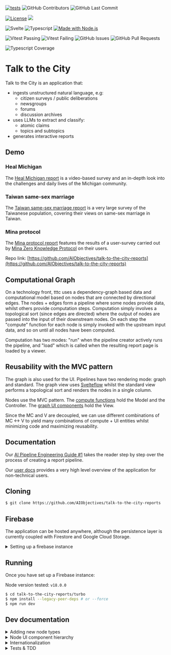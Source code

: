[![tests](https://github.com/AIObjectives/talk-to-the-city-reports/actions/workflows/tests.yaml/badge.svg)](https://github.com/AIObjectives/talk-to-the-city-reports/actions/workflows/tests.yaml)
![GitHub Contributors](https://img.shields.io/github/contributors/AIObjectives/talk-to-the-city-reports)
![GitHub Last Commit](https://img.shields.io/github/last-commit/AIObjectives/talk-to-the-city-reports)

[![License](https://img.shields.io/badge/License-GPL3-blue)](#license)
![](https://img.shields.io/github/repo-size/AIObjectives/talk-to-the-city-reports)

![Svelte](https://img.shields.io/badge/dynamic/json?color=ff3e00&label=Svelte&query=%24.devDependencies.svelte&url=https%3A%2F%2Fraw.githubusercontent.com%2FAIObjectives%2Ftalk-to-the-city-reports%2Fmain%2Fturbo%2Fpackage.json)
![Typescript](https://img.shields.io/badge/dynamic/json?label=Typescript&query=%24.devDependencies.typescript&url=https%3A%2F%2Fraw.githubusercontent.com%2FAIObjectives%2Ftalk-to-the-city-reports%2Fmain%2Fturbo%2Fpackage.json)
[![Made with Node.js](https://img.shields.io/badge/Node.js->=18-blue?logo=node.js&logoColor=white)](https://nodejs.org 'Go to Node.js homepage')

![Vitest Passing](https://img.shields.io/badge/dynamic/json?color=blueviolet&label=Vitest+Passing&query=%24.vitestPass&url=https%3A%2F%2Fraw.githubusercontent.com%2FAIObjectives%2Ftalk-to-the-city-reports%2Fmain%2Fturbo%2Fpackage.json)
![Vitest Failing](https://img.shields.io/badge/dynamic/json?color=blueviolet&label=Vitest+Failing&query=%24.vitestFail&url=https%3A%2F%2Fraw.githubusercontent.com%2FAIObjectives%2Ftalk-to-the-city-reports%2Fmain%2Fturbo%2Fpackage.json)
![GitHub Issues](https://img.shields.io/github/issues/AIObjectives/talk-to-the-city-reports)
![GitHub Pull Requests](https://img.shields.io/github/issues-pr/AIObjectives/talk-to-the-city-reports)

![Typescript Coverage](https://img.shields.io/badge/dynamic/json?color=blueviolet&label=Typescript+Coverage&query=%24.tsCoverage&url=https%3A%2F%2Fraw.githubusercontent.com%2FAIObjectives%2Ftalk-to-the-city-reports%2Fmain%2Fturbo%2Fpackage.json)

# Talk to the City

Talk to the City is an application that:

- ingests unstructured natural language, e.g:
  - citizen surveys / public deliberations
  - newsgroups
  - forums
  - discussion archives
- uses LLMs to extract and classify:
  - atomic claims
  - topics and subtopics
- generates interactive reports

## Demo

### Heal Michigan

The [Heal Michigan report](https://tttc-turbo.web.app/report/heal-michigan) is a video-based survey and an in-depth look into the challenges and daily lives of the Michigan community.

### Taiwan same-sex marriage

The [Taiwan same-sex marriage report](https://tttc-turbo.web.app/report/taiwan-zh) is a very large survey of the Taiwanese population, covering their views on same-sex marriage in Taiwan.

### Mina protocol

The [Mina protocol report](https://tttc-turbo.web.app/report/mina-protocol) features the results of a user-survey carried out by [Mina Zero Knowledge Protocol](https://minaprotocol.com/) on their users.

Repo link: [https://github.com/AIObjectives/talk-to-the-city-reports](https://github.com/AIObjectives/talk-to-the-city-reports)

## Computational Graph

On a technology front, tttc uses a dependency-graph based data and computational model based on nodes that are connected by directional edges. The nodes + edges form a pipeline where some nodes provide data, whilst others provide computation steps. Computation simply involves a topological sort (since edges are directed) where the output of nodes are passed into the input of their downstream nodes. On each step the "compute" function for each node is simply invoked with the upstream input data, and so on until all nodes have been computed.

Computation has two modes: "run" when the pipeline creator actively runs the pipeline, and "load" which is called when the resulting report page is loaded by a viewer.

## Reusability with the MVC pattern

The graph is also used for the UI. Pipelines have two rendering mode: graph and standard. The graph view uses [Svelteflow](https://svelteflow.dev/) whilst the standard view performs a topological sort and renders the nodes in a single column.

Nodes use the MVC pattern. The [compute functions](./src/lib/compute) hold the Model and the Controller. The [graph UI components](./src/components/graph/nodes) hold the View.

Since the MC and V are decoupled, we can use different combinations of MC <-> V to yield many combinations of compute + UI entities whilst minimizing code and maximizing reusability.

## Documentation

Our [AI Pipeline Engineering Guide #1](https://tttc-turbo.web.app/docs/ai-pipe-guide) takes the reader step by step over the process of creating a report pipeline.

Our [user docs](https://tttc-turbo.web.app/docs) provides a very high level overview of the application for non-technical users.

## Cloning

```bash
$ git clone https://github.com/AIObjectives/talk-to-the-city-reports
```

## Firebase

The application can be hosted anywhere, although the persistence layer is currently coupled with Firestore and Google Cloud Storage.

<details>
<summary>Setting up a firebase instance</summary>

## Setting up a firebase instance

Since the app uses Firebase, you'll need a dev / staging firebase instance for local development, and for deployment. To do so, you have two options:

- setting up your own instance.
- using AOI's dev instance.

Deploying and maintaining google cloud platform resources is fairly simple and straight forwards although requires the use of the `gcloud` and `gsutil` CLI applications. So before we get started make sure you have those correctly installed, and authenticated.

[https://cloud.google.com/sdk/docs/install](https://cloud.google.com/sdk/docs/install)

## Setting up your own instance

To set up your own instance:

- Head over to [https://console.firebase.google.com/](https://console.firebase.google.com/)
- Click "add project" and enter a project name
- Disable google analytics
- Click "create project" & continue
- Under "Get started by adding Firebase to your app" click on the web `</>` icon
- Add an app nickname (same as earlier)
- Click "firebase hosting" if you intend to deploy the app
- Click "register app"
- Copy `.env.example` to `.env` in the `turbo` directory
- Copy & paste the values of the variables.
- Click next.
- `npm install -g firebase-tools`
- `firebase login`

### Setting up authentication

- In the project overview, click on "Authentication"
- Click on "set up sign-in method"
- Click 'Google'
- Click 'enable'
- Select a support email address
- Click 'save'

### Setting up firestore

- In the project overview, in the left side panel, click on "build"
- Click on "firestore database"
- Click "Create Database"
- Select your region / multi region
- Click 'next'
- Click 'Start in test mode'
- Click 'enable'

N.B Firestore rules are still being finalized. Please contact @lightningorb to find out more.

### Setting up Google Cloud Storage

- In the project overview, in the left side panel, click on "build"
- Click on 'storage'
- Click 'get started'
- Click 'start in test mode'
- Click next
- Click done

#### Setting up CORS on GSC

- Install and configure the gsutil application
- Save the following in a temporary `cors.json` file

```json
[
  {
    "origin": ["http://localhost:5173", "https://<optional_deployment_url>"],
    "method": ["GET", "HEAD", "DELETE"],
    "responseHeader": ["Content-Type"],
    "maxAgeSeconds": 3600
  }
]
```

- Install the `gsutil` application
- Run the following:

```bash
gsutil cors set cors.json gs://<project-name>.appspot.com
```

### Setting up the service account

Authenticated backend endpoints require the service account file:

- in the console for the project, click on project settings (the cog icon)
- click on "service accounts"
- click on `Manage service account permissions`
- look for the email address that matches the project id
  - click actions
  - click create key
- save the json private key to turbo/src/lib/service-account-pk.json
- add the environment variable to your shell: `export GOOGLE_APPLICATION_CREDENTIALS="src/lib/service-account-pk.json"`

### Post fresh install steps

#### DB 'dataset' index

After launching the app, for the first time check your dev console, as it will contain a link for creating an index for datasets.

#### Templates

Talk to the City turbo uses pipeline templates, so end users do not have to construct their own graphs.

You can manage templates via http://localhost:5173/templates or https://tttc-turbo.web.app/templates.

#### Admin UID

The `.env` file contains a `VITE_ADMIN` variable that should be filled in with your user id, which can be acquired from the Firestore database.

### Using AOI's dev instance

- Contact @brittneygallagher or @lightningorb for credentials files
- save the provided `.env` in `turbo/`
- optional steps for deployment:
  - save the provided `service-account-pk.json` in `turbo/src/lib/`
  - `npm install -g firebase-tools`
  - `firebase login`

Disclaimer: by using a shared dev instance, you are aware that the data you shared by nature, and therefore no privacy can be made for the data you choose to upload to the platform. For better privacy, consider setting up your own instance.

### Deploying to firebase

Once you're done making your changes, you can deploy to firebase with:

```bash
$ firebase deploy
```

### Multi-site deployments

Firebase allows easily deploying to multiple sites that use the same project resources.

To specify a different site:

- modify `.hosting.site` in `turbo/firebase.json`
- run `firebase deploy --only hosting:<alt-site-name>`

</details>

## Running

Once you have set up a Firebase instance:

Node version tested: `v18.0.0`

```bash
$ cd talk-to-the-city-reports/turbo
$ npm install --legacy-peer-deps # or --force
$ npm run dev
```

## Dev documentation

<details>
<summary>Adding new node types</summary>

## Adding new node types

To add pipeline computation nodes:

- create the compute function in `src/lib/compute/`
- look for a suitable UI component in `src/components/`
  - In the vast majority of cases, you should be able to simply use an existing UI component. If a UI component does not suit your needs, then feel free to create a new one.
- Bind the node's compute type with a component in `src/lib/node_types.ts`
- add the node to `src/lib/templates.ts`
- add node documentation to `src/lib/docs`

</details>

<details>
<summary>Node UI component hierarchy</summary>

## Node UI component hierarchy:

The primary UI components displayed to users are called "nodes" as they are part of a dependency graph.

The docs that appear when the user presses the `?` mark are stored in:

`src/lib/docs`

### Adding text inside nodes:

The UI nodes are stored in `./turbo/src/components/graph/nodes`.

[DGNode](./turbo/src/components/graph/nodes/DGNode.svelte) is the 'base' node, that all nodes reuse. [DefaultNode](./turbo/src/components/graph/nodes/DefaultNode.svelte) is an empty generic node, when nodes don't have a specialized UI. [DefaultNode](./turbo/src/components/graph/nodes/UploadFileNode.svelte) is the generic file upload, which [CSVNode](./turbo/src/components/graph/nodes/CSVNode.svelte) and [JSON](./turbo/src/components/graph/nodes/JSONNode.svelte) reuse.

This is the "Argument Extraction" and "Cluster Extraction" etc. nodes, essentially all nodes requiring prompts to interact with GPTs use the [PromptNode](./turbo/src/components/graph/nodes/PromptNode.svelte).

</details>

<details>
<summary>Internationalization</summary>

## Internationalization:

`src/lib/i18n/en.json`  
`src/lib/zh-TW.json`

Since we use internationalization, UI strings use:

```html
<script lang='ts>
    import { _ as __ } from 'svelte-i18n';
</script>


<p>{$__('this_is_a_string')}</p>
```

The localized strings is then added to their respective `src/lib/<lang>.json` files.

</details>

<details>
<summary>Tests & TDD</summary>

## Tests & TDD

The core functionalities of the nodes are tested. Thus it is strongly recommended to run the tests, and keep them running (vitest uses a daemon with file watch) while you make changes.

```bash
$ npm run test-ui
```

### Testing the live website

```
brew install xorg-server
pip install chromedriver-autoinstaller selenium pyvirtualdisplay
DISPLAY=:99 python src/test/test_selenium.py
```

## Test Results

| Metric              | Count |
| ------------------- | ----: |
| Total Test Suites   |    90 |
| Passed Test Suites  |    90 |
| Failed Test Suites  |     0 |
| Pending Test Suites |     0 |
| Total Tests         |   186 |
| Passed Tests        |   186 |
| Failed Tests        |     0 |
| Pending Tests       |     0 |
| Todo Tests          |     0 |

### `[1]` [InfoPanelClaim.test.ts](./src/test//InfoPanelClaim.test.ts)

| Test                                   | Status     | Duration (ms) |
| -------------------------------------- | ---------- | ------------: |
| _testing vimeo claim_                  | **passed** |
| _testing yt claim_                     | **passed** |
| _testing yt link has si_               | **passed** |
| _testing yt link has timestamp_        | **passed** |
| _testing yt link has si and timestamp_ | **passed** |
| _testing no video_                     | **passed** |
| _testing no claim throws error_        | **passed** |

### `[2]` [add_csv_v0.test.ts](./src/test//add_csv_v0.test.ts)

| Test                                                                | Status     | Duration (ms) |
| ------------------------------------------------------------------- | ---------- | ------------: |
| _should concatenate multiple CSV inputs into a single output array_ | **passed** |
| _should handle empty input arrays_                                  | **passed** |
| _should handle a single input array_                                | **passed** |
| _should set dirty to false after compute_                           | **passed** |
| _should return an empty array if no inputs are provided_            | **passed** |
| _should not mutate the input data_                                  | **passed** |

### `[3]` [argument_extraction_v0.test.ts](./src/test//argument_extraction_v0.test.ts)

| Test                                                                 | Status     | Duration (ms) |
| -------------------------------------------------------------------- | ---------- | ------------: |
| _extract the given arguments_                                        | **passed** |
| _should not extract the arguments if no csv_                         | **passed** |
| _should not extract the arguments if no open_ai_key and no GCS_      | **passed** |
| _should load from GCS if no open ai key_                             | **passed** |
| _should not extract the arguments if no prompt and no system prompt_ | **passed** |
| _test GCS caching_                                                   | **passed** |

### `[4]` [argument_extraction_v1.test.ts](./src/test//argument_extraction_v1.test.ts)

| Test                                                                 | Status     | Duration (ms) |
| -------------------------------------------------------------------- | ---------- | ------------: |
| _extract the given arguments_                                        | **passed** |
| _extract the given arguments with missing rows in CSV_               | **passed** |
| _should not extract the arguments if no csv_                         | **passed** |
| _should not extract the arguments if no open_ai_key and no GCS_      | **passed** |
| _should load from GCS if no open ai key_                             | **passed** |
| _should not extract the arguments if no prompt and no system prompt_ | **passed** |
| _test GCS caching_                                                   | **passed** |

### `[5]` [audio.test.ts](./src/test//audio.test.ts)

| Test                                                                           | Status     | Duration (ms) |
| ------------------------------------------------------------------------------ | ---------- | ------------: |
| _should return the cached output if not dirty and output exists_               | **passed** |
| _should read audio from GCS and update size and mime_type if download is true_ | **passed** |
| _should create an empty audio file if download is false_                       | **passed** |
| _should set dirty to false after compute_                                      | **passed** |
| _should return undefined if gcs_path is not set_                               | **passed** |

### `[6]` [chat.test.ts](./src/test//chat.test.ts)

| Test                                                              | Status     | Duration (ms) |
| ----------------------------------------------------------------- | ---------- | ------------: |
| _compute should set output to messages and dirty to false_        | **passed** |
| _chat should add assistant response to messages_                  | **passed** |
| _chat should use initial_messages if only one message is present_ | **passed** |

### `[7]` [cluster_extraction_v0.test.ts](./src/test//cluster_extraction_v0.test.ts)

| Test                                                               | Status     | Duration (ms) |
| ------------------------------------------------------------------ | ---------- | ------------: |
| _extract the cluster_                                              | **passed** |
| _should not extract the cluster if no csv_                         | **passed** |
| _should not extract the cluster if no open_ai_key_                 | **passed** |
| _should not extract the cluster if no prompt and no system prompt_ | **passed** |
| _test GCS caching_                                                 | **passed** |

### `[8]` [cluster_extraction_v1.test.ts](./src/test//cluster_extraction_v1.test.ts)

| Test                                                               | Status     | Duration (ms) |
| ------------------------------------------------------------------ | ---------- | ------------: |
| _extract the cluster_                                              | **passed** |
| _should not extract the cluster if no csv_                         | **passed** |
| _should not extract the cluster if no open_ai_key_                 | **passed** |
| _should not extract the cluster if no prompt and no system prompt_ | **passed** |
| _test GCS caching_                                                 | **passed** |

### `[9]` [comment_expander_v0.test.ts](./src/test//comment_expander_v0.test.ts)

| Test                                                                           | Status     | Duration (ms) |
| ------------------------------------------------------------------------------ | ---------- | ------------: |
| _should concatenate comments until reaching 100 words, then start a new chunk_ | **passed** |
| _should start a new chunk when the interview field changes_                    | **passed** |
| _should handle an empty input array_                                           | **passed** |
| _should not lose the last comment if it does not exceed 100 words_             | **passed** |
| _should correctly handle comments with exactly 100 words_                      | **passed** |

### `[10]` [count_tokens.test.ts](./src/test//count_tokens.test.ts)

| Test                                                                         | Status     | Duration (ms) |
| ---------------------------------------------------------------------------- | ---------- | ------------: |
| _should correctly count tokens in input data_                                | **passed** |
| _should not count tokens if input data length matches and node is not dirty_ | **passed** |
| _should count tokens if the input data is a string_                          | **passed** |

### `[11]` [csv.test.ts](./src/test//csv.test.ts)

| Test                                              | Status     | Duration (ms) |
| ------------------------------------------------- | ---------- | ------------: |
| _should process CSV data correctly from GCS_      | **passed** |
| _should handle empty CSV data from GCS_           | **passed** |
| _should handle rows with uneven columns from GCS_ | **passed** |

### `[12]` [dataset.test.ts](./src/test//dataset.test.ts)

| Test                       | Status     | Duration (ms) |
| -------------------------- | ---------- | ------------: |
| _Find by compute type_     | **passed** |
| _Simple pipeline run test_ | **passed** |
| _Markdown to chat test_    | **passed** |
| _Full pipeline run test_   | **passed** |

### `[13]` [edit_csv.test.ts](./src/test//edit_csv.test.ts)

| Test                                                   | Status     | Duration (ms) |
| ------------------------------------------------------ | ---------- | ------------: |
| _generates new columns_                                | **passed** |
| _deletes columns_                                      | **passed** |
| _renames columns_                                      | **passed** |
| _returns undefined if input is undefined_              | **passed** |
| _handles multiple operations_                          | **passed** |
| _does not modify input if no operations are specified_ | **passed** |
| _does not crash if input is empty_                     | **passed** |

### `[14]` [filter_csv_v0.test.ts](./src/test//filter_csv_v0.test.ts)

| Test                                                           | Status     | Duration (ms) |
| -------------------------------------------------------------- | ---------- | ------------: |
| _should filter CSV data inclusively based on provided filters_ | **passed** |
| _should filter CSV data exclusively based on provided filters_ | **passed** |
| _should return all data if no filters are set_                 | **passed** |
| _should handle multiple filters correctly_                     | **passed** |
| _should set dirty to false after compute_                      | **passed** |
| _should not mutate the input data_                             | **passed** |

### `[15]` [gpt_v0.test.ts](./src/test//gpt_v0.test.ts)

| Test                    | Status     | Duration (ms) |
| ----------------------- | ---------- | ------------: |
| _general prompt_        | **passed** |
| _json prompt_           | **passed** |
| _json prompt with text_ | **passed** |

### `[16]` [grid.test.ts](./src/test//grid.test.ts)

| Test                                            | Status     | Duration (ms) |
| ----------------------------------------------- | ---------- | ------------: |
| _sets the output of the node to the input data_ | **passed** |

### `[17]` [jq_v0.test.ts](./src/test//jq_v0.test.ts)

| Test                                           | Status     | Duration (ms) |
| ---------------------------------------------- | ---------- | ------------: |
| _should process data correctly with JQ filter_ | **passed** |
| _should handle invalid JQ filter_              | **passed** |

### `[18]` [jq_v1.test.ts](./src/test//jq_v1.test.ts)

| Test                                                        | Status     | Duration (ms) |
| ----------------------------------------------------------- | ---------- | ------------: |
| _should process data correctly with JQ filter_              | **passed** |
| _should handle invalid JQ filter_                           | **passed** |
| _should return an empty array when no matches found_        | **passed** |
| _should process data correctly with a complex JQ filter_    | **passed** |
| _should return undefined if the input is null or undefined_ | **passed** |

### `[19]` [json.test.ts](./src/test//json.test.ts)

| Test                                          | Status     | Duration (ms) |
| --------------------------------------------- | ---------- | ------------: |
| _should process JSON data correctly from GCS_ | **passed** |
| _should handle invalid JSON data from GCS_    | **passed** |
| _should update dirty state correctly_         | **passed** |

### `[20]` [jsonata.test.ts](./src/test//jsonata.test.ts)

| Test                                             | Status     | Duration (ms) |
| ------------------------------------------------ | ---------- | ------------: |
| _evaluates JSONata expressions_                  | **passed** |
| _returns undefined if no expression is provided_ | **passed** |
| _catches errors when evaluating expressions_     | **passed** |

### `[21]` [limit_csv.test.ts](./src/test//limit_csv.test.ts)

| Test                                                             | Status     | Duration (ms) |
| ---------------------------------------------------------------- | ---------- | ------------: |
| _should let all data pass through if number is left blank_       | **passed** |
| _should limit the number of rows correctly, for an object_       | **passed** |
| _should return all rows if limit is greater than number of rows_ | **passed** |
| _should return an empty array if input is empty_                 | **passed** |
| _should not mutate the input node_                               | **passed** |

### `[22]` [markdown.test.ts](./src/test//markdown.test.ts)

| Test                                                               | Status     | Duration (ms) |
| ------------------------------------------------------------------ | ---------- | ------------: |
| _should set markdown data if input is a string_                    | **passed** |
| _should combine multiple string inputs with separation_            | **passed** |
| _should wrap non-string inputs within code block_                  | **passed** |
| _should handle an empty input object_                              | **passed** |
| _should preserve the order of inputs when combining_               | **passed** |
| _should stringify and wrap arrays in code blocks_                  | **passed** |
| _should throw an error if input data contains circular references_ | **passed** |

### `[23]` [merge.test.ts](./src/test//merge.test.ts)

| Test                                                                      | Status     | Duration (ms) |
| ------------------------------------------------------------------------- | ---------- | ------------: |
| _merges cluster_extraction and argument_extraction data_                  | **passed** |
| _does not merge if cluster_extraction data is missing_                    | **passed** |
| _does not merge if argument_extraction data is missing_                   | **passed** |
| _does not merge if cluster_extraction data has no topics_                 | **passed** |
| _sets node data output to the merged data and dirty to false after merge_ | **passed** |

### `[24]` [merge_cluster_extraction.test.ts](./src/test//merge_cluster_extraction.test.ts)

| Test                                                | Status     | Duration (ms) |
| --------------------------------------------------- | ---------- | ------------: |
| _merges cluster extraction data_                    | **passed** |
| _does not merge if cluster extractions are missing_ | **passed** |
| _uses cached data if available and not dirty_       | **passed** |
| _does not merge if no open_ai_key is provided_      | **passed** |

### `[25]` [merge_cluster_extraction_v1.test.ts](./src/test//merge_cluster_extraction_v1.test.ts)

| Test                                                      | Status     | Duration (ms) |
| --------------------------------------------------------- | ---------- | ------------: |
| _should merge cluster extractions into a single output_   | **passed** |
| _should handle empty input data_                          | **passed** |
| _should return single extraction if only one is provided_ | **passed** |
| _should not process if no open_ai_key is provided_        | **passed** |

### `[26]` [multi_cluster_extraction_v0.test.ts](./src/test//multi_cluster_extraction_v0.test.ts)

| Test                                                  | Status     | Duration (ms) |
| ----------------------------------------------------- | ---------- | ------------: |
| _should split CSV into chunks and process each chunk_ | **passed** |
| _should handle empty CSV input_                       | **passed** |
| _should not process if no open_ai_key is provided_    | **passed** |

### `[27]` [multi_gpt_v0.test.ts](./src/test//multi_gpt_v0.test.ts)

| Test                                               | Status     | Duration (ms) |
| -------------------------------------------------- | ---------- | ------------: |
| _should process multiple prompts_                  | **passed** |
| _should process multiple differing prompts_        | **passed** |
| _should join outputs if join_output is true_       | **passed** |
| _should not process if no open_ai_key is provided_ | **passed** |

### `[28]` [open_ai_key.test.ts](./src/test//open_ai_key.test.ts)

| Test                                                                                             | Status     | Duration (ms) |
| ------------------------------------------------------------------------------------------------ | ---------- | ------------: |
| _should set the key in cookies if the UI key is valid_                                           | **passed** |
| _if ui key is set but invalid use local key_                                                     | **passed** |
| _should set the node text to "Invalid key" if the UI key is not valid and there is no local key_ | **passed** |
| _should not mutate the node if the UI key and local key are both valid_                          | **passed** |

### `[29]` [participant_filter.test.ts](./src/test//participant_filter.test.ts)

| Test                                                      | Status     | Duration (ms) |
| --------------------------------------------------------- | ---------- | ------------: |
| _filters participants based on the provided name_         | **passed** |
| _removes subtopics with no claims after filtering_        | **passed** |
| _removes topics with no subtopics after filtering_        | **passed** |
| _returns undefined if input data does not contain topics_ | **passed** |
| _does not filter claims if interview key is missing_      | **passed** |

### `[30]` [pyodide.test.ts](./src/test//pyodide.test.ts)

| Test                                                 | Status     | Duration (ms) |
| ---------------------------------------------------- | ---------- | ------------: |
| _should execute python script and return outputData_ | **passed** |
| _should be able to pass input to outputData_         | **passed** |
| _test passing in complex data from jsonapi_          | **passed** |

### `[31]` [python.integration.test.ts](./src/test//python.integration.test.ts)

| Test                                                 | Status     | Duration (ms) |
| ---------------------------------------------------- | ---------- | ------------: |
| _should execute python script and return outputData_ | **passed** |
| _should be able to pass input to outputData_         | **passed** |
| _should be able to make get requests to jsonapi_     | **passed** |

### `[32]` [python.test.ts](./src/test//python.test.ts)

| Test                                               | Status     | Duration (ms) |
| -------------------------------------------------- | ---------- | ------------: |
| _should execute python script and return output_   | **passed** |
| _should handle fetch errors gracefully_            | **passed** |
| _should handle invalid JSON response_              | **passed** |
| _should handle non-string JSON response_           | **passed** |
| _should update node data output with the response_ | **passed** |

### `[33]` [register.test.ts](./src/test//register.test.ts)

| Test                      | Status     | Duration (ms) |
| ------------------------- | ---------- | ------------: |
| _test node registeration_ | **passed** |
| _Load all nodes_          | **passed** |

### `[34]` [report.test.ts](./src/test//report.test.ts)

| Test                                                  | Status     | Duration (ms) |
| ----------------------------------------------------- | ---------- | ------------: |
| _should set the output of the node to the input data_ | **passed** |
| _should handle empty input data_                      | **passed** |
| _should not mutate the input node_                    | **passed** |

### `[35]` [report_v1.test.ts](./src/test//report_v1.test.ts)

| Test                                                                     | Status     | Duration (ms) |
| ------------------------------------------------------------------------ | ---------- | ------------: |
| _sets the output of the node to the input data_                          | **passed** |
| _uploads data to GCS on run_                                             | **passed** |
| _reads data from GCS on load if gcs_path is set and input data is empty_ | **passed** |
| _clears gcs_path if readFileFromGCS throws an error_                     | **passed** |
| _sets message if merge and csv data are present_                         | **passed** |
| _sets message to empty string if merge or csv data are missing_          | **passed** |
| _does not mutate the input node_                                         | **passed** |

### `[36]` [score_argument_relevance.test.ts](./src/test//score_argument_relevance.test.ts)

| Test                                                    | Status     | Duration (ms) |
| ------------------------------------------------------- | ---------- | ------------: |
| _scores the relevance of arguments_                     | **passed** |
| _uses cached data if available and not dirty_           | **passed** |
| _does not score if argument_extraction data is missing_ | **passed** |
| _does not score if open_ai_key is missing_              | **passed** |
| _does not score if prompts are missing_                 | **passed** |

### `[37]` [simple_pipeline.test.ts](./src/test//simple_pipeline.test.ts)

| Test                                         | Status     | Duration (ms) |
| -------------------------------------------- | ---------- | ------------: |
| _should process CSV data correctly from GCS_ | **passed** |

### `[38]` [stringify.test.ts](./src/test//stringify.test.ts)

| Test                                              | Status     | Duration (ms) |
| ------------------------------------------------- | ---------- | ------------: |
| _should correctly stringify input data_           | **passed** |
| _should return input if it cannot be stringified_ | **passed** |
| _should handle different types of input_          | **passed** |
| _should not mutate the input node_                | **passed** |

### `[39]` [summarize_v0.test.ts](./src/test//summarize_v0.test.ts)

| Test                                                    | Status     | Duration (ms) |
| ------------------------------------------------------- | ---------- | ------------: |
| _should generate summaries for topics and subtopics_    | **passed** |
| _should load summaries from GCS if data length matches_ | **passed** |

### `[40]` [text_to_csv_v0.test.ts](./src/test//text_to_csv_v0.test.ts)

| Test                                                               | Status     | Duration (ms) |
| ------------------------------------------------------------------ | ---------- | ------------: |
| _should convert a single text input to CSV format_                 | **passed** |
| _should convert multiple text inputs to CSV format_                | **passed** |
| _should handle empty text input_                                   | **passed** |
| _should split text into chunks if it exceeds the number of tokens_ | **passed** |

### `[41]` [translate.test.ts](./src/test//translate.test.ts)

| Test                                      | Status     | Duration (ms) |
| ----------------------------------------- | ---------- | ------------: |
| _translates the input data_               | **passed** |
| _uses cached translations when available_ | **passed** |

### `[42]` [unique_v0.test.ts](./src/test//unique_v0.test.ts)

| Test                                                          | Status     | Duration (ms) |
| ------------------------------------------------------------- | ---------- | ------------: |
| _should return unique values based on the specified property_ | **passed** |
| _should return an empty array if input is empty_              | **passed** |
| _should return undefined if no property is specified_         | **passed** |
| _should set dirty to false after compute_                     | **passed** |
| _should not mutate the input data_                            | **passed** |

### `[43]` [utils.test.ts](./src/test//utils.test.ts)

| Test                               | Status     | Duration (ms) |
| ---------------------------------- | ---------- | ------------: |
| _Test secondsToHHMMSS_             | **passed** |
| _Test secondsToHHMMSS with string_ | **passed** |
| _Test HHMMSSToSeconds_             | **passed** |

### `[44]` [whisper.test.ts](./src/test//whisper.test.ts)

| Test                                                                                                     | Status     | Duration (ms) |
| -------------------------------------------------------------------------------------------------------- | ---------- | ------------: |
| _should load from cache if data is not dirty and gcs_path is set_                                        | **passed** |
| _should load from GCS if data is not dirty, gcs_path is set, and output is empty and audio size matches_ | **passed** |
| _should transcribe audio and upload to GCS if data is dirty_                                             | **passed** |
| _should return undefined and set message if open_ai_key is missing_                                      | **passed** |
| _should convert transcription to internal format if response_format is custom_                           | **passed** |

### `[45]` [workerpool.test.ts](./src/test//workerpool.test.ts)

| Test                                            | Status     | Duration (ms) |
| ----------------------------------------------- | ---------- | ------------: |
| _should execute function in workerpool_         | **passed** |
| _should execute delayed function in workerpool_ | **passed** |
